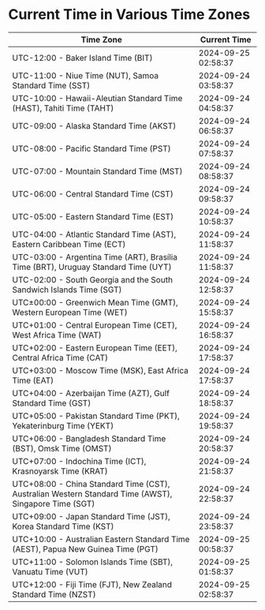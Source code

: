 # Current Time in Various Time Zones

| Time Zone | Current Time |
|-----------|--------------|
| UTC-12:00 - Baker Island Time (BIT) | 2024-09-25 02:58:37 |
| UTC-11:00 - Niue Time (NUT), Samoa Standard Time (SST) | 2024-09-24 03:58:37 |
| UTC-10:00 - Hawaii-Aleutian Standard Time (HAST), Tahiti Time (TAHT) | 2024-09-24 04:58:37 |
| UTC-09:00 - Alaska Standard Time (AKST) | 2024-09-24 06:58:37 |
| UTC-08:00 - Pacific Standard Time (PST) | 2024-09-24 07:58:37 |
| UTC-07:00 - Mountain Standard Time (MST) | 2024-09-24 08:58:37 |
| UTC-06:00 - Central Standard Time (CST) | 2024-09-24 09:58:37 |
| UTC-05:00 - Eastern Standard Time (EST) | 2024-09-24 10:58:37 |
| UTC-04:00 - Atlantic Standard Time (AST), Eastern Caribbean Time (ECT) | 2024-09-24 11:58:37 |
| UTC-03:00 - Argentina Time (ART), Brasília Time (BRT), Uruguay Standard Time (UYT) | 2024-09-24 11:58:37 |
| UTC-02:00 - South Georgia and the South Sandwich Islands Time (SGT) | 2024-09-24 12:58:37 |
| UTC±00:00 - Greenwich Mean Time (GMT), Western European Time (WET) | 2024-09-24 15:58:37 |
| UTC+01:00 - Central European Time (CET), West Africa Time (WAT) | 2024-09-24 16:58:37 |
| UTC+02:00 - Eastern European Time (EET), Central Africa Time (CAT) | 2024-09-24 17:58:37 |
| UTC+03:00 - Moscow Time (MSK), East Africa Time (EAT) | 2024-09-24 17:58:37 |
| UTC+04:00 - Azerbaijan Time (AZT), Gulf Standard Time (GST) | 2024-09-24 18:58:37 |
| UTC+05:00 - Pakistan Standard Time (PKT), Yekaterinburg Time (YEKT) | 2024-09-24 19:58:37 |
| UTC+06:00 - Bangladesh Standard Time (BST), Omsk Time (OMST) | 2024-09-24 20:58:37 |
| UTC+07:00 - Indochina Time (ICT), Krasnoyarsk Time (KRAT) | 2024-09-24 21:58:37 |
| UTC+08:00 - China Standard Time (CST), Australian Western Standard Time (AWST), Singapore Time (SGT) | 2024-09-24 22:58:37 |
| UTC+09:00 - Japan Standard Time (JST), Korea Standard Time (KST) | 2024-09-24 23:58:37 |
| UTC+10:00 - Australian Eastern Standard Time (AEST), Papua New Guinea Time (PGT) | 2024-09-25 00:58:37 |
| UTC+11:00 - Solomon Islands Time (SBT), Vanuatu Time (VUT) | 2024-09-25 01:58:37 |
| UTC+12:00 - Fiji Time (FJT), New Zealand Standard Time (NZST) | 2024-09-25 02:58:37 |
